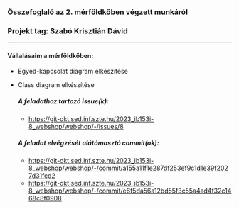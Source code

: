 ### Összefoglaló az 2. mérföldkőben végzett munkáról

### Projekt tag: Szabó Krisztián Dávid

___

#### Vállalásaim a mérföldkőben:

 - Egyed-kapcsolat diagram elkészítése
 - Class diagram elkészítése

    ##### A feladathoz tartozó issue(k):

     - https://git-okt.sed.inf.szte.hu/2023_ib153i-8_webshop/webshop/-/issues/8

    ##### A feladat elvégzését alátámasztó commit(ok):

     - https://git-okt.sed.inf.szte.hu/2023_ib153i-8_webshop/webshop/-/commit/a155a11f1e287df253ef9c1d1e39f2027d31fcd2
     - https://git-okt.sed.inf.szte.hu/2023_ib153i-8_webshop/webshop/-/commit/e6f5da56a12bd55f3c55a4ad4f32c1468c8f0908



